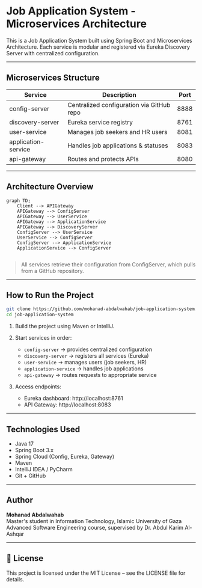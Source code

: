 # Job Application System - Microservices Architecture

This is a Job Application System built using Spring Boot and Microservices Architecture. Each service is modular and registered via Eureka Discovery Server with centralized configuration.

---

##   Microservices Structure

| Service             | Description                                | Port |
|--------------------|--------------------------------------------|------|
| config-server       | Centralized configuration via GitHub repo | 8888 |
| discovery-server    | Eureka service registry                   | 8761 |
| user-service        | Manages job seekers and HR users          | 8081 |
| application-service | Handles job applications & statuses       | 8083 |
| api-gateway         | Routes and protects APIs                  | 8080 |

---

##   Architecture Overview

```mermaid
graph TD;
    Client --> APIGateway
    APIGateway --> ConfigServer
    APIGateway --> UserService
    APIGateway --> ApplicationService
    APIGateway --> DiscoveryServer  
    ConfigServer --> UserService
    UserService --> ConfigServer
    ConfigServer --> ApplicationService
    ApplicationService --> ConfigServer


```

>   All services retrieve their configuration from ConfigServer, which pulls from a GitHub repository.

---

##   How to Run the Project

```bash
git clone https://github.com/mohanad-abdalwahab/job-application-system.git
cd job-application-system
```

1. Build the project using Maven or IntelliJ.
2. Start services in order:
   - `config-server` → provides centralized configuration
   - `discovery-server` → registers all services (Eureka)
   - `user-service` → manages users (job seekers, HR)
   - `application-service` → handles job applications
   - `api-gateway` → routes requests to appropriate service

3. Access endpoints:
   - Eureka dashboard: http://localhost:8761
   - API Gateway: http://localhost:8083

---

##   Technologies Used

- Java 17  
- Spring Boot 3.x  
- Spring Cloud (Config, Eureka, Gateway)  
- Maven  
- IntelliJ IDEA / PyCharm  
- Git + GitHub  

---

##   Author

**Mohanad Abdalwahab**  
Master's student in Information Technology, Islamic University of Gaza  
Advanced Software Engineering course, supervised by Dr. Abdul Karim Al-Ashqar

---

## 📄 License

This project is licensed under the MIT License – see the LICENSE file for details.
